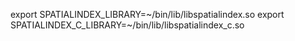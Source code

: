 export SPATIALINDEX_LIBRARY=~/bin/lib/libspatialindex.so
export SPATIALINDEX_C_LIBRARY=~/bin/lib/libspatialindex_c.so

